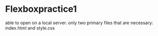 # Flexboxpractice1
able to open on a local server. only two primary files that are necessary: index.html and style.css
